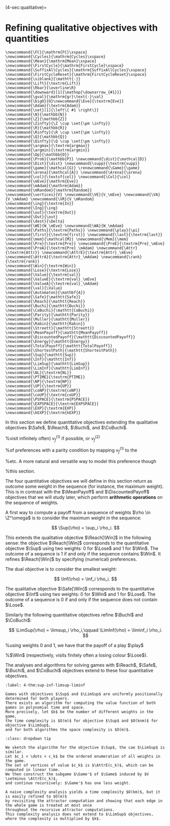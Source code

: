 (4-sec:qualitative)=
# Refining qualitative objectives with quantities

```{math}
\newcommand{\FC}{\mathrm{FC}\xspace} 
\newcommand{\Cycles}{\mathrm{Cycles}\xspace} 
\newcommand{\Mean}{\mathrm{Mean}\xspace} 
\newcommand{\FirstCycle}{\mathrm{FirstCycle}\xspace} 
\newcommand{\SuffixAllCycles}{\mathrm{SuffixAllCycles}\xspace} 
\newcommand{\FirstCycleReset}{\mathrm{FirstCycleReset}\xspace} 
\newcommand{\siblank}{\mathtt{-}}
\newcommand{\Lift}{\textrm{Lift}}
\newcommand{\Rbar}{\overline\R}
\newcommand{\downward}[1]{\mathop{\downarrow_{#1}}}
\newcommand{\gval}{\mathrm{gr}\text{-}\val}
\newcommand{\bigO}{O}\newcommand{\Eve}{\textrm{Eve}}
\newcommand{\Adam}{\textrm{Adam}}
\newcommand{\set}[1]{\left\{ #1 \right\}}
\newcommand{\N}{\mathbb{N}}
\newcommand{\Z}{\mathbb{Z}}
\newcommand{\Zinfty}{\Z \cup \set{\pm \infty}}
\newcommand{\R}{\mathbb{R}}
\newcommand{\Rinfty}{\R \cup \set{\pm \infty}}
\newcommand{\Q}{\mathbb{Q}}
\newcommand{\Qinfty}{\Q \cup \set{\pm \infty}}
\newcommand{\argmax}{\textrm{argmax}}
\newcommand{\argmin}{\textrm{argmin}}
\newcommand{\Op}{\mathbb{O}}
\newcommand{\Prob}{\mathbb{P}} \newcommand{\dist}{\mathcal{D}} \newcommand{\Dist}{\dist} \newcommand{\supp}{\textrm{supp}} 
\newcommand{\game}{\mathcal{G}} \renewcommand{\Game}{\game} \newcommand{\arena}{\mathcal{A}} \newcommand{\Arena}{\arena} 
\newcommand{\col}{\textsf{col}} \newcommand{\Col}{\col} 
\newcommand{\mEve}{\mathrm{Eve}}
\newcommand{\mAdam}{\mathrm{Adam}}
\newcommand{\mRandom}{\mathrm{Random}}
\newcommand{\vertices}{V} \newcommand{\VE}{V_\mEve} \newcommand{\VA}{V_\mAdam} \newcommand{\VR}{V_\mRandom} 
\newcommand{\ing}{\textrm{In}}
\newcommand{\Ing}{\ing}
\newcommand{\out}{\textrm{Out}}
\newcommand{\Out}{\out}
\newcommand{\dest}{\Delta} 
\newcommand{\WE}{W_\mEve} \newcommand{\WA}{W_\mAdam} 
\newcommand{\Paths}{\textrm{Paths}} \newcommand{\play}{\pi} \newcommand{\first}{\textrm{first}} \newcommand{\last}{\textrm{last}} 
\newcommand{\mem}{\mathcal{M}} \newcommand{\Mem}{\mem} 
\newcommand{\Pre}{\textrm{Pre}} \newcommand{\PreE}{\textrm{Pre}_\mEve} \newcommand{\PreA}{\textrm{Pre}_\mAdam} \newcommand{\Attr}{\textrm{Attr}} \newcommand{\AttrE}{\textrm{Attr}_\mEve} \newcommand{\AttrA}{\textrm{Attr}_\mAdam} \newcommand{\rank}{\textrm{rank}}
\newcommand{\Win}{\textrm{Win}} 
\newcommand{\Lose}{\textrm{Lose}} 
\newcommand{\Value}{\textrm{val}} 
\newcommand{\ValueE}{\textrm{val}_\mEve} 
\newcommand{\ValueA}{\textrm{val}_\mAdam}
\newcommand{\val}{\Value} 
\newcommand{\Automaton}{\mathbf{A}} 
\newcommand{\Safe}{\mathtt{Safe}}
\newcommand{\Reach}{\mathtt{Reach}} 
\newcommand{\Buchi}{\mathtt{Buchi}} 
\newcommand{\CoBuchi}{\mathtt{CoBuchi}} 
\newcommand{\Parity}{\mathtt{Parity}} 
\newcommand{\Muller}{\mathtt{Muller}} 
\newcommand{\Rabin}{\mathtt{Rabin}} 
\newcommand{\Streett}{\mathtt{Streett}} 
\newcommand{\MeanPayoff}{\mathtt{MeanPayoff}} 
\newcommand{\DiscountedPayoff}{\mathtt{DiscountedPayoff}}
\newcommand{\Energy}{\mathtt{Energy}}
\newcommand{\TotalPayoff}{\mathtt{TotalPayoff}}
\newcommand{\ShortestPath}{\mathtt{ShortestPath}}
\newcommand{\Sup}{\mathtt{Sup}}
\newcommand{\Inf}{\mathtt{Inf}}
\newcommand{\LimSup}{\mathtt{LimSup}}
\newcommand{\LimInf}{\mathtt{LimInf}}
\newcommand{\NL}{\textrm{NL}}
\newcommand{\PTIME}{\textrm{PTIME}}
\newcommand{\NP}{\textrm{NP}}
\newcommand{\UP}{\textrm{UP}}
\newcommand{\coNP}{\textrm{coNP}}
\newcommand{\coUP}{\textrm{coUP}}
\newcommand{\PSPACE}{\textrm{PSPACE}}
\newcommand{\EXPSPACE}{\textrm{EXPSPACE}}
\newcommand{\EXP}{\textrm{EXP}}
\newcommand{\kEXP}{\textrm{kEXP}}
```
In this section we define quantitative objectives extending the qualitative objectives $\Safe$, $\Reach$, $\Buchi$, and $\CoBuchi$.

%visit infinitely often) $v_f^{(1)}$ if possible, or $v_f^{(2)}$

%of preferences with a parity condition by mapping $v_f^{(1)}$ to the

%etc. A more natural and versatile way to model this preference though

%this section.

The four quantitative objectives we will define in this section return as outcome some weight in the sequence (for instance, the maximum weight).
This is in contrast with the $\MeanPayoff$ and $\DiscountedPayoff$ objectives that we will study later,
which perform **arithmetic operations** on the sequence of weights.

A first way to compute a payoff from a sequence of weights $\rho \in \Z^\omega$ is to consider the maximum weight in the sequence:

$$
\Sup(\rho) = \sup_i \rho_i.
$$

This extends the qualitative objective $\Reach[\Win]$ in the following sense: 
the objective $\Reach[\Win]$ corresponds to the quantitative objective $\Sup$ using two weights: $0$ for $\Lose$ and $1$ for $\Win$.
The outcome of a sequence is $1$ if and only if the sequence contains $\Win$.
It refines $\Reach[\Win]$ by specifying (numerical) preferences.

The dual objective is to consider the smallest weight:

$$
\Inf(\rho) = \inf_i \rho_i.
$$

The qualitative objective $\Safe[\Win]$ corresponds to the quantitative objective $\Inf$
using two weights: $0$ for $\Win$ and $1$ for $\Lose$.
The outcome of a sequence is $0$ if and only if the sequence does not contain $\Lose$.

Similarly the following quantitative objectives refine $\Buchi$ and $\CoBuchi$:

$$
  \LimSup(\rho) = \limsup_i \rho_i,\qquad 
  \LimInf(\rho) = \liminf_i \rho_i.
$$


%using weights $0$ and $1$, we have that the payoff of a play $\play$

%$\Win$ (respectively, visits finitely often a losing colour $\Lose$).

The analyses and algorithms for solving games with $\Reach$, $\Safe$, $\Buchi$, and $\CoBuchi$ objectives extend to these four quantitative objectives.

````{prf:theorem} NEEDS TITLE 4-thm:sup-inf-limsup-liminf
:label: 4-thm:sup-inf-limsup-liminf

Games with objectives $\Sup$ and $\LimSup$ are uniformly positionally determined for both players.
There exists an algorithm for computing the value function of both games in polynomial time and space.
More precisely, let $k$ be the number of different weights in the game,
the time complexity is $O(m)$ for objective $\Sup$ and $O(knm)$ for objective $\LimSup$,
and for both algorithms the space complexity is $O(m)$.

````


````{admonition} Proof
:class: dropdown tip

We sketch the algorithm for the objective $\Sup$, the cae $\LimSup$ is similar.
Let $c_1 < \dots < c_k$ be the ordered enumeration of all weights in the game.
The set of vertices of value $c_k$ is $\AttrE(c_k)$, which can be computed in linear time.
We then construct the subgame $\Game'$ of $\Game$ induced by $V \setminus \AttrE(c_k)$,
and continue recursively: $\Game'$ has one less weight.

A naive complexity analysis yields a time complexity $O(km)$, but it is easily refined to $O(m)$ 
by revisiting the attractor computation and showing that each edge in the whole game is treated at most once
throughout the recursive attractor computations.
This complexity analysis does not extend to $\LimSup$ objectives, where the complexity is multiplied by $k$.

````

